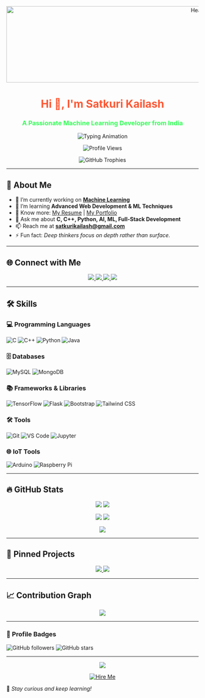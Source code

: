<p align="center">
  <img src="https://i.giphy.com/media/V4NSR1NG2p0KeJJyr5/giphy.gif" alt="Header" width="1000" height="200"/>
</p>

<h1 align="center"> <span style="color:#FF5733">Hi 👋, I'm Satkuri Kailash</span> </h1>
<h3 align="center"> <span style="color:#33FF57">A Passionate Machine Learning Developer from India</span> </h3>
<p align="center">
  <img src="https://readme-typing-svg.herokuapp.com?font=Fira+Code&size=22&pause=1000&color=32CD32&center=true&vCenter=true&width=600&lines=Machine+Learning+Developer;AI/ML+Engineer;PHP+Full+Stack+Developer;Generative+AI+Enthusiast;Full+Stack+Developer" alt="Typing Animation" />
</p>
<p align="center">
  <img src="https://komarev.com/ghpvc/?username=kailashsatkuri-warangal&label=Profile%20views&color=0e75b6&style=flat" alt="Profile Views"/>
</p>

<p align="center">
  <img src="https://github-profile-trophy.vercel.app/?username=kailashsatkuri-warangal&margin-w=5&no-bg=true&theme=nord" alt="GitHub Trophies"/>
</p>

---

## 🚀 About Me

- 🔭 I’m currently working on **[Machine Learning](https://github.com/satkurikailash/satkurikailash)**
- 🌱 I’m learning **Advanced Web Development & ML Techniques**
- 📄 Know more: [My Resume](https://drive.google.com/file/d/1vU1keywtApqyPs9-SuG4L4vbg8gGwLpi/view?usp=sharing) | [My Portfolio](https://satkuri-kailash-portfolio.vercel.app/)
- 💬 Ask me about **C, C++, Python, AI, ML, Full-Stack Development**
- 📫 Reach me at **satkurikailash@gmail.com**
- ⚡ Fun fact: _Deep thinkers focus on depth rather than surface._

---

## 🌐 Connect with Me

<p align="center">
  <a href="https://www.linkedin.com/in/satkuri-kailash/">
    <img src="https://img.shields.io/badge/LinkedIn-0077B5?style=for-the-badge&logo=linkedin"/>
  </a>
  <a href="https://github.com/KailashSatkuri-warangal">
    <img src="https://img.shields.io/badge/GitHub-181717?style=for-the-badge&logo=github"/>
  </a>
  <a href="https://leetcode.com/u/2203a52174/">
    <img src="https://img.shields.io/badge/LeetCode-FFA116?style=for-the-badge&logo=leetcode"/>
  </a>
  <a href="https://www.hackerrank.com/profile/2203a52174">
    <img src="https://img.shields.io/badge/HackerRank-00EA64?style=for-the-badge&logo=hackerrank"/>
  </a>
</p>

---

## 🛠️ Skills

### 💻 Programming Languages

![C](https://img.shields.io/badge/C-00599C?style=for-the-badge&logo=c&logoColor=white)
![C++](https://img.shields.io/badge/C++-00599C?style=for-the-badge&logo=c%2B%2B&logoColor=white)
![Python](https://img.shields.io/badge/Python-3776AB?style=for-the-badge&logo=python&logoColor=white)
![Java](https://img.shields.io/badge/Java-007396?style=for-the-badge&logo=java&logoColor=white)

### 🗄️ Databases

![MySQL](https://img.shields.io/badge/MySQL-4479A1?style=for-the-badge&logo=mysql&logoColor=white)
![MongoDB](https://img.shields.io/badge/MongoDB-47A248?style=for-the-badge&logo=mongodb&logoColor=white)

### 📚 Frameworks & Libraries

![TensorFlow](https://img.shields.io/badge/TensorFlow-FF6F00?style=for-the-badge&logo=tensorflow)
![Flask](https://img.shields.io/badge/Flask-000000?style=for-the-badge&logo=flask)
![Bootstrap](https://img.shields.io/badge/Bootstrap-563D7C?style=for-the-badge&logo=bootstrap)
![Tailwind CSS](https://img.shields.io/badge/Tailwind%20CSS-38B2AC?style=for-the-badge&logo=tailwind-css)

### 🛠️ Tools

![Git](https://img.shields.io/badge/Git-F05032?style=for-the-badge&logo=git)
![VS Code](https://img.shields.io/badge/VS%20Code-007ACC?style=for-the-badge&logo=visual-studio-code)
![Jupyter](https://img.shields.io/badge/Jupyter-F37626?style=for-the-badge&logo=jupyter)

### 🌐 IoT Tools

![Arduino](https://img.shields.io/badge/Arduino-00979D?style=for-the-badge&logo=arduino)
![Raspberry Pi](https://img.shields.io/badge/Raspberry%20Pi-C51A4A?style=for-the-badge&logo=raspberry-pi)

---

## 🔥 GitHub Stats

<p align="center">
  <img src="http://github-profile-summary-cards.vercel.app/api/cards/profile-details?username=kailashsatkuri-warangal&theme=radical"/>
  <img src="http://github-profile-summary-cards.vercel.app/api/cards/repos-per-language?username=kailashsatkuri-warangal&theme=radical"/>
</p>
<p align="center">
  <img src="http://github-profile-summary-cards.vercel.app/api/cards/most-commit-language?username=kailashsatkuri-warangal&theme=radical"/>
  <img src="http://github-profile-summary-cards.vercel.app/api/cards/stats?username=kailashsatkuri-warangal&theme=radical"/>
</p>
<p align="center">
  <img src="http://github-profile-summary-cards.vercel.app/api/cards/productive-time?username=kailashsatkuri-warangal&theme=radical&utcOffset=5.5"/>
</p>

---

## 📌 Pinned Projects

<p align="center">
  <a href="https://github.com/kailashsatkuri-warangal/satkurikailash">
    <img src="http://github-profile-summary-cards.vercel.app/api/cards/repos-per-language?username=kailashsatkuri-warangal&theme=radical"/>
  </a>
  <a href="https://github.com/kailashsatkuri-warangal/crop-detection">
    <img src="http://github-profile-summary-cards.vercel.app/api/cards/repos-per-language?username=kailashsatkuri-warangal&theme=radical"/>
  </a>
</p>

---

## 📈 Contribution Graph

<p align="center">
  <img src="https://github-readme-activity-graph.vercel.app/graph?username=kailashsatkuri-warangal&theme=react-dark"/>
</p>

---

### 🎯 Profile Badges

![GitHub followers](https://img.shields.io/github/followers/kailashsatkuri-warangal?style=social)
![GitHub stars](https://img.shields.io/github/stars/kailashsatkuri-warangal?style=social)

---

<p align="center">
  <img src="https://quotes-github-readme.vercel.app/api?type=horizontal&theme=dark"/>
</p>

<!--<p align="center">
  <img src="https://profile-counter.glitch.me/kailashsatkuri-warangal/count.svg" />
</p>

 ## 🌄 My GitHub Skyline (3D Contribution Graph)

<p align="center">
  <a href="https://github.com/kailashsatkuri-warangal/3D-Skyline/blob/main/skyline-2023.stl">
    <img src="https://img.shields.io/badge/Download%203D%20Skyline%20STL-FFA500?style=for-the-badge&logo=github"/>
  </a>
</p>

### 🌟 Preview  
<p align="center">
  <img src="<IMAGE_URL>" alt="GitHub Skyline 3D Preview" width="800"/>
</p> -->

<p align="center">
  <a href="mailto:satkurikailash@gmail.com">
    <img src="https://readme-typing-svg.herokuapp.com?font=Fira+Code&weight=500&size=22&pause=1000&color=FFA500&width=435&lines=Looking+for+Internship!;Open+to+Full-Time+Opportunities!" alt="Hire Me"/>
  </a>
</p>

🚀 _Stay curious and keep learning!_
